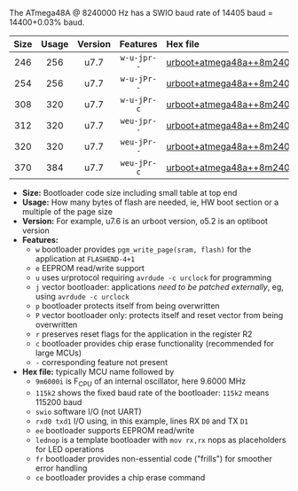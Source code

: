 The ATmega48A @ 8240000 Hz has a SWIO baud rate of 14405 baud = 14400+0.03% baud.

|Size|Usage|Version|Features|Hex file|
|:-:|:-:|:-:|:-:|:--|
|246|256|u7.7|`w-u-jpr--`|[urboot+atmega48a++8m2400i+++14k4_swio_rxd0_txd1_lednop.hex](https://raw.githubusercontent.com/stefanrueger/urboot.hex/main/mcus/atmega48a/internal_oscillator/fint++8m2400_Hz/br+++14k4_bps/urboot+atmega48a++8m2400i+++14k4_swio_rxd0_txd1_lednop.hex)|
|254|256|u7.7|`w-u-jPr--`|[urboot+atmega48a++8m2400i+++14k4_swio_rxd0_txd1.hex](https://raw.githubusercontent.com/stefanrueger/urboot.hex/main/mcus/atmega48a/internal_oscillator/fint++8m2400_Hz/br+++14k4_bps/urboot+atmega48a++8m2400i+++14k4_swio_rxd0_txd1.hex)|
|308|320|u7.7|`w-u-jPr-c`|[urboot+atmega48a++8m2400i+++14k4_swio_rxd0_txd1_lednop_fr_ce.hex](https://raw.githubusercontent.com/stefanrueger/urboot.hex/main/mcus/atmega48a/internal_oscillator/fint++8m2400_Hz/br+++14k4_bps/urboot+atmega48a++8m2400i+++14k4_swio_rxd0_txd1_lednop_fr_ce.hex)|
|312|320|u7.7|`weu-jpr--`|[urboot+atmega48a++8m2400i+++14k4_swio_rxd0_txd1_ee_lednop.hex](https://raw.githubusercontent.com/stefanrueger/urboot.hex/main/mcus/atmega48a/internal_oscillator/fint++8m2400_Hz/br+++14k4_bps/urboot+atmega48a++8m2400i+++14k4_swio_rxd0_txd1_ee_lednop.hex)|
|320|320|u7.7|`weu-jPr--`|[urboot+atmega48a++8m2400i+++14k4_swio_rxd0_txd1_ee.hex](https://raw.githubusercontent.com/stefanrueger/urboot.hex/main/mcus/atmega48a/internal_oscillator/fint++8m2400_Hz/br+++14k4_bps/urboot+atmega48a++8m2400i+++14k4_swio_rxd0_txd1_ee.hex)|
|370|384|u7.7|`weu-jPr-c`|[urboot+atmega48a++8m2400i+++14k4_swio_rxd0_txd1_ee_lednop_fr_ce.hex](https://raw.githubusercontent.com/stefanrueger/urboot.hex/main/mcus/atmega48a/internal_oscillator/fint++8m2400_Hz/br+++14k4_bps/urboot+atmega48a++8m2400i+++14k4_swio_rxd0_txd1_ee_lednop_fr_ce.hex)|

- **Size:** Bootloader code size including small table at top end
- **Usage:** How many bytes of flash are needed, ie, HW boot section or a multiple of the page size
- **Version:** For example, u7.6 is an urboot version, o5.2 is an optiboot version
- **Features:**
  + `w` bootloader provides `pgm_write_page(sram, flash)` for the application at `FLASHEND-4+1`
  + `e` EEPROM read/write support
  + `u` uses urprotocol requiring `avrdude -c urclock` for programming
  + `j` vector bootloader: applications *need to be patched externally*, eg, using `avrdude -c urclock`
  + `p` bootloader protects itself from being overwritten
  + `P` vector bootloader only: protects itself and reset vector from being overwritten
  + `r` preserves reset flags for the application in the register R2
  + `c` bootloader provides chip erase functionality (recommended for large MCUs)
  + `-` corresponding feature not present
- **Hex file:** typically MCU name followed by
  + `9m6000i` is F<sub>CPU</sub> of an internal oscillator, here 9.6000 MHz
  + `115k2` shows the fixed baud rate of the bootloader: `115k2` means 115200 baud
  + `swio` software I/O (not UART)
  + `rxd0 txd1` I/O using, in this example, lines RX `D0` and TX `D1`
  + `ee` bootloader supports EEPROM read/write
  + `lednop` is a template bootloader with `mov rx,rx` nops as placeholders for LED operations
  + `fr` bootloader provides non-essential code ("frills") for smoother error handling
  + `ce` bootloader provides a chip erase command

